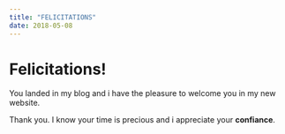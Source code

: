 ```yaml
---
title: "FELICITATIONS"
date: 2018-05-08
---
```


# Felicitations!

You landed in my blog and i have the pleasure to welcome you in my new website.

Thank you. I know your time is precious and i appreciate your **confiance**.
